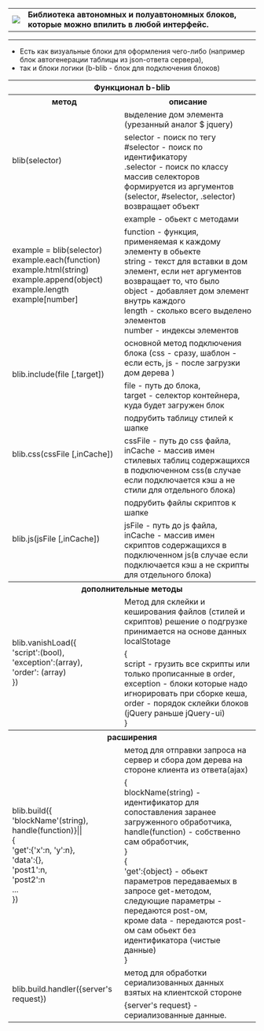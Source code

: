 <table border=0>
    <tr>
        <td>
            <a href="http://blib.xe0.ru" target="_blanck" style="text-decoration:none;">
               <img src="http://blib.xe0.ru/index_logo.png" />
            </a>
        </td>
        <td>
            <strong>
                Библиотека автономных и полуавтономных блоков, которые можно впилить в любой интерфейс.
            </strong>
        </td>
    </tr>
</table>
<hr />

<ul>
    <li>Есть как визуальные блоки для оформления чего-либо (например блок автогенерации таблицы из json-ответа сервера),</li>
    <li>так и блоки логики (b-blib - блок для подключения блоков)</li>
</ul>

<table>
    <tr>
        <th colspan="2">Функционал b-blib</th>
    </tr>
    <tr>
        <th>метод</th>
        <th>описание</th>
    </tr>
    <tr>
        <td rowspan="2">blib(selector)</td>
        <td>выделение дом элемента (урезанный аналог $ jquery)</td>
    </tr>
    <tr>
        <td>
            selector - поиск по тегу<br />
            #selector - поиск по идентификатору<br />
            .selector - поиск по классу<br />
            массив селекторов формируется из аргументов (selector, #selector, .selector)
            возвращает объект
        </td>
    </tr>
    <tr>
        <td rowspan="2">
        example = blib(selector)<br />
        example.each(function)<br />
        example.html(string)<br />
        example.append(object)<br />
        example.length<br />
        example[number]<br />
        </td>
        <td>example - обьект с методами</td>
    </tr>
    <tr>
        <td>
            function - функция, применяемая к каждому элементу в обьекте<br />
            string - текст для вставки в дом элемент, если нет аргументов возвращает то, что было<br />
            object - добавляет дом элемент внутрь каждого<br />
            length - сколько всего выделено элементов<br />
            number - индексы элементов
        </td>
    </tr>
    <tr>
        <td rowspan="2">blib.include(file [,target])</td>
        <td>основной метод подключения блока (css - сразу, шаблон - если есть, js - после загрузки дом дерева )</td>
    </tr>
    <tr>
        <td>
            file - путь до блока,<br />
            target - селектор контейнера, куда будет загружен блок
        </td>
    </tr>
    <tr>
        <td rowspan="2">blib.css(cssFile [,inCache])</td>
        <td>подрубить таблицу стилей к шапке</td>
    </tr>
    <tr>
        <td>
            cssFile - путь до css файла,<br />
            inCache - массив имен стилевых таблиц содержащихся в подключенном css(в случае если подключается кэш а не стили для отдельного блока)
        </td>
    </tr>
    <tr>
        <td rowspan="2">blib.js(jsFile [,inCache])</td>
        <td>подрубить файлы скриптов к шапке</td>
    </tr>
    <tr>
        <td>
            jsFile - путь до js файла,<br />
            inCache - массив имен скриптов содержащихся в подключенном js(в случае если подключается кэш а не скрипты для отдельного блока)
        </td>
    </tr>
    <tr><th colspan="2">дополнительные методы</th></tr>
    <tr></tr>
    <tr>
		<td rowspan="2">blib.vanishLoad({<br />'script':(bool),<br />'exception':(array),<br />'order': (array)<br />})</td>
		<td>
			Метод для склейки и кеширования файлов (стилей и скриптов) решение о подгрузке принимается на основе данных localStotage
		</td>
    </tr>
    <tr>
       <td>
        	{<br />
		 script - грузить все скрипты или только прописанные в order,<br />
		 exception - блоки которые надо игнорировать при сборке кеша,<br />
		 order - порядок склейки блоков (jQuery раньше jQuery-ui)<br />
		}
       </td>
    </tr>
    <tr><th colspan="2">расширения</th></tr>
    <tr>
        <td rowspan="2">blib.build({<br />'blockName'(string), <br />handle(function)}||<br />{<br />'get':{'x':n, 'y':n},<br /> 'data':{},<br /> 'post1':n,<br /> 'post2':n <br />...<br />})</td>
        <td>метод для отправки запроса на сервер и сбора дом дерева на стороне клиента из ответа(ajax)</td>
    </tr>
    <tr>
        <td>
	    	{<br />
		 blockName(string) - идентификатор для сопоставления заранее загруженного обработчика,<br />
		 handle(function) - собственно сам обработчик,<br />
		}<br />
		{<br />
		 'get':{object} - обьект параметров передаваемых в запросе get-методом,<br />
		 следующие параметры - передаются post-ом,<br />
		 кроме data - передаются post-ом сам обьект без идентификатора (чистые данные)<br />
		}
        </td>
    </tr>
    <tr>
        <td rowspan="2">blib.build.handler({server's request})</td>
        <td>метод для обработки сериализованных данных взятых на клиентской стороне</td>
    </tr>
    <tr>
        <td>
	    	{server's request} - сериализованные данные.
        </td>
    </tr>
</table>

